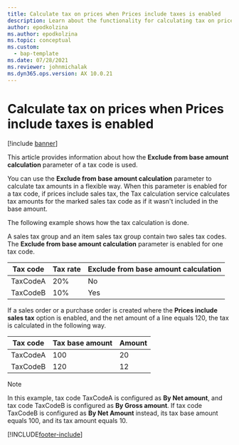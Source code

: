 ```yaml
---
title: Calculate tax on prices when Prices include taxes is enabled
description: Learn about the functionality for calculating tax on prices when the Prices include taxes option is enabled, including an overview on aspects of tax codes.
author: epodkolzina
ms.author: epodkolzina
ms.topic: conceptual
ms.custom: 
  - bap-template
ms.date: 07/28/2021
ms.reviewer: johnmichalak
ms.dyn365.ops.version: AX 10.0.21
---
```


# Calculate tax on prices when Prices include taxes is enabled

[!include [banner](../../includes/banner.md)]


This article provides information about how the **Exclude from base amount calculation** parameter of a tax code is used.

You can use the **Exclude from base amount calculation** parameter to calculate tax amounts in a flexible way. When this parameter is enabled for a tax code, if prices include sales tax, the Tax calculation service calculates tax amounts for the marked sales tax code as if it wasn't included in the base amount.

The following example shows how the tax calculation is done. 

A sales tax group and an item sales tax group contain two sales tax codes. The **Exclude from base amount calculation** parameter is enabled for one tax code.

| Tax code | Tax rate | Exclude from base amount calculation |
|----------|----------|--------------------------------------|
| TaxCodeA | 20% | No |
| TaxCodeB | 10% | Yes |

If a sales order or a purchase order is created where the **Prices include sales tax** option is enabled, and the net amount of a line equals 120, the tax is calculated in the following way.

| Tax code | Tax base amount | Amount |
|----------|-----------------|--------|
| TaxCodeA | 100 | 20 |
| TaxCodeB | 120 | 12 |

> [!NOTE]
> In this example, tax code TaxCodeA is configured as **By Net amount**, and tax code TaxCodeB is configured as **By Gross amount**. If tax code TaxCodeB is configured as **By Net Amount** instead, its tax base amount equals 100, and its tax amount equals 10.

[!INCLUDE[footer-include](../../../includes/footer-banner.md)]
